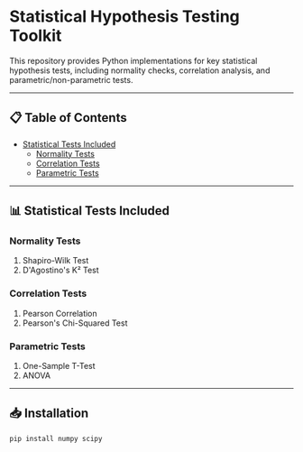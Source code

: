 # Statistical Hypothesis Testing Toolkit

This repository provides Python implementations for key statistical hypothesis tests, including normality checks, correlation analysis, and parametric/non-parametric tests.

---

## 📋 Table of Contents
- [Statistical Tests Included](#statistical-tests-included)
  - [Normality Tests](#normality-tests)
  - [Correlation Tests](#correlation-tests)
  - [Parametric Tests](#parametric-tests)

---

## 📊 Statistical Tests Included

### Normality Tests
1. Shapiro-Wilk Test
2. D'Agostino's K² Test

### Correlation Tests
1. Pearson Correlation
2. Pearson's Chi-Squared Test

### Parametric Tests
1. One-Sample T-Test
2. ANOVA

---

## 📥 Installation
```bash
pip install numpy scipy
